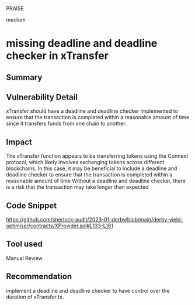 PRAISE

medium

# missing deadline and deadline checker in xTransfer

## Summary

## Vulnerability Detail
xTransfer should have a deadline and deadline checker implemented to ensure that the transaction is completed within a reasonable amount of time since it transfers funds from one chain to another.

## Impact
The xTransfer function appears to be transferring tokens using the Connext protocol, which likely involves exchanging tokens across different blockchains. In this case, it may be beneficial to include a deadline and deadline checker to ensure that the transaction is completed within a reasonable amount of time
Without a deadline and deadline checker, there is a risk that the transaction may take longer than expected

## Code Snippet
https://github.com/sherlock-audit/2023-01-derby/blob/main/derby-yield-optimiser/contracts/XProvider.sol#L133-L161

## Tool used

Manual Review

## Recommendation
implement a deadline and deadline checker to have control over the duration of xTransfer tx.